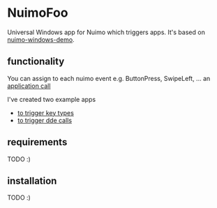# NuimoFoo

Universal Windows app for Nuimo which triggers apps. It's based on [nuimo-windows-demo](https://github.com/getsenic/nuimo-windows-demo).

## functionality
You can assign to each nuimo event e.g. ButtonPress, SwipeLeft, ... an  [application call](https://docs.microsoft.com/de-de/windows/uwp/launch-resume/launch-default-app)

I've created two example apps
- [to trigger key types](https://github.com/mrothenbuecher/NuimoKeytrigger)
- [to trigger dde calls](https://github.com/mrothenbuecher/nuimodde)

## requirements
 TODO :)

## installation
 TODO :)
